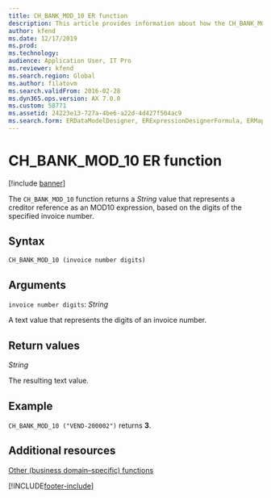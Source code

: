 ```yaml
---
title: CH_BANK_MOD_10 ER function
description: This article provides information about how the CH_BANK_MOD_10 Electronic reporting (ER) function is used.
author: kfend
ms.date: 12/17/2019
ms.prod: 
ms.technology: 
audience: Application User, IT Pro
ms.reviewer: kfend
ms.search.region: Global
ms.author: filatovm
ms.search.validFrom: 2016-02-28
ms.dyn365.ops.version: AX 7.0.0
ms.custom: 58771
ms.assetid: 24223e13-727a-4be6-a22d-4d427f504ac9
ms.search.form: ERDataModelDesigner, ERExpressionDesignerFormula, ERMappedFormatDesigner, ERModelMappingDesigner
---
```


# CH_BANK_MOD_10 ER function

[!include [banner](../includes/banner.md)]

The `CH_BANK_MOD_10` function returns a *String* value that represents a creditor reference as an MOD10 expression, based on the digits of the specified invoice number.

## Syntax

```vb
CH_BANK_MOD_10 (invoice number digits)
```

## Arguments

`invoice number digits`: *String*

A text value that represents the digits of an invoice number.

## Return values

*String*

The resulting text value.

## Example

`CH_BANK_MOD_10 ("VEND-200002")` returns **3**.

## Additional resources

[Other (business domain–specific) functions](er-functions-category-other.md)


[!INCLUDE[footer-include](../../../includes/footer-banner.md)]
